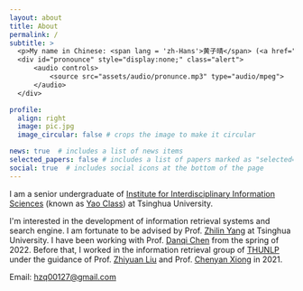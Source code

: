 ```yaml
---
layout: about
title: About
permalink: /
subtitle: >
  <p>My name in Chinese: <span lang = 'zh-Hans'>黄子晴</span> (<a href="" onclick="$('#pronounce').toggle(); return false;">pronunciation</a>)</p>
  <div id="pronounce" style="display:none;" class="alert">
      <audio controls>
          <source src="assets/audio/pronunce.mp3" type="audio/mpeg">
      </audio>
  </div>

profile:
  align: right
  image: pic.jpg
  image_circular: false # crops the image to make it circular

news: true  # includes a list of news items
selected_papers: false # includes a list of papers marked as "selected={true}" Used for Publication now
social: true  # includes social icons at the bottom of the page
---
```


I am a senior undergraduate of [Institute for Interdisciplinary Information Sciences](https://iiis.tsinghua.edu.cn/) (known as [Yao Class](https://iiis.tsinghua.edu.cn/en/yaoclass/)) at Tsinghua University.

I'm interested in the development of information retrieval systems and search engine. 
I am fortunate to be advised by Prof. [Zhilin Yang](https://kimiyoung.github.io/) at Tsinghua University.
I have been working with Prof. [Danqi Chen](https://www.cs.princeton.edu/~danqic/) from the spring of 2022.
Before that, I worked in the information retrieval group of [THUNLP](http://nlp.csai.tsinghua.edu.cn) under the guidance of Prof. [Zhiyuan Liu](http://nlp.csai.tsinghua.edu.cn/~lzy/index.html) and Prof. [Chenyan Xiong](http://www.cs.cmu.edu/~cx/) in 2021.

Email: [hzq00127@gmail.com](mailto:hzq00127@gmail.com)
